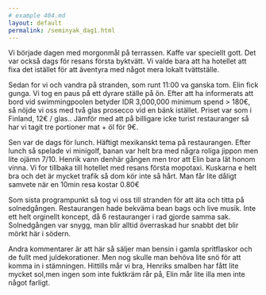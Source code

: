 ```yaml
---
# example 404.md
layout: default
permalink: /seminyak_dag1.html
---
```


Vi började dagen med morgonmål på terrassen. Kaffe var speciellt gott. 
Det var också dags för resans första byktvätt. Vi valde bara att ha hotellet att fixa det istället för att äventyra med något mera lokalt tvättställe.

Sedan for vi och vandra på stranden, som runt 11:00 va ganska tom. Elin fick gunga.
Vi tog en paus på ett dyrare ställe på ön. Efter att ha informerats att bord vid swimmingpoolen betyder IDR 3,000,000 minimum spend > 180€, så nöjde vi oss med två glas prosecco vid en bänk istället. Priset var som i Finland, 12€ / glas.. Jämför med att på billigare icke turist restauranger så har vi tagit tre portioner mat + öl för 9€.

Sen var de dags för lunch. Häftigt mexikanskt tema på restaurangen. Efter lunch så spelade vi minigolf, banan var helt bra med några roliga jippon men lite ojämn 7/10. Henrik vann denhär gången men tror att Elin bara lät honom vinna. Vi for tillbaka till hotellet med resans första mopotaxi. Kuskarna e helt bra och det är mycket trafik så dom kör inte så hårt. Man får lite dåligt samvete när en 10min resa kostar 0.80€

Som sista programpunkt så tog vi oss till stranden för att äta och titta på solnedgången. Restaurangen hade bekväma bean bags och live musik. Inte ett helt orginellt koncept, då 6 restauranger i rad gjorde samma sak. Solnedgången var snygg, man blir alltid överraskad hur snabbt det blir mörkt här i södern.

Andra kommentarer är att här så säljer man bensin i gamla spritflaskor och de fullt med juldekorationer. Men nog skulle man behöva lite snö för att komma in i stämningen.
Hittills mår vi bra, Henriks smalben har fått lite mycket sol,men ingen som inte fuktkräm rår på, Elin mår lite illa men inte något farligt.
